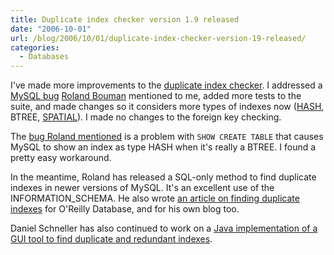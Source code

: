 ```yaml
---
title: Duplicate index checker version 1.9 released
date: "2006-10-01"
url: /blog/2006/10/01/duplicate-index-checker-version-19-released/
categories:
  - Databases
---
```

I've made more improvements to the [duplicate index checker][1]. I addressed a [MySQL bug][2] [Roland Bouman][3] mentioned to me, added more tests to the suite, and made changes so it considers more types of indexes now ([HASH][4], BTREE, [SPATIAL][5]). I made no changes to the foreign key checking.

The [bug Roland mentioned][2] is a problem with `SHOW CREATE TABLE` that causes MySQL to show an index as type HASH when it's really a BTREE. I found a pretty easy workaround.

In the meantime, Roland has released a SQL-only method to find duplicate indexes in newer versions of MySQL. It's an excellent use of the INFORMATION_SCHEMA. He also wrote [an article on finding duplicate indexes][6] for O'Reilly Database, and for his own blog too.

Daniel Schneller has also continued to work on a [Java implementation of a GUI tool to find duplicate and redundant indexes][7].

 [1]: http://www.xaprb.com/duplicate-index-checker/
 [2]: http://bugs.mysql.com/bug.php?id=22632
 [3]: http://rpbouman.blogspot.com/
 [4]: http://dev.mysql.com/doc/refman/5.0/en/create-index.html
 [5]: http://dev.mysql.com/doc/refman/5.0/en/creating-spatial-indexes.html
 [6]: http://www.oreillynet.com/databases/blog/2006/09/_finding_redundant_indexes_usi.html
 [7]: http://mysql-index-analyzer.blogspot.com/
